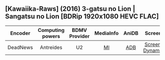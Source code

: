 ## [Kawaiika-Raws] (2016) 3-gatsu no Lion | Sangatsu no Lion [BDRip 1920x1080 HEVC FLAC]

| Encoder  | Computing powers | BDMV Provider | MediaInfo | AniDB |        Screens        |
| :------: | :--------------: | :-----------: | :-------: | :---: | :-------------------: |
| DeadNews |    Antreides     |      U2       |   [MI]    | [ADB] | [Screens], [Dynamics] |

[screens]: https://slow.pics/c/wEEnyQ0r
[dynamics]: https://www.dropbox.com/s/75cd682mklm650s/split_SangatsuNoLionS1.zip?dl=0
[adb]: https://anidb.net/anime/11606
[mi]: https://paste.i2pd.xyz/?9cc4b0f12056291e#Gf3YRuiPzLOmtv0ksRG+afNdnb0/YRwU9AnL2Aew++s=
